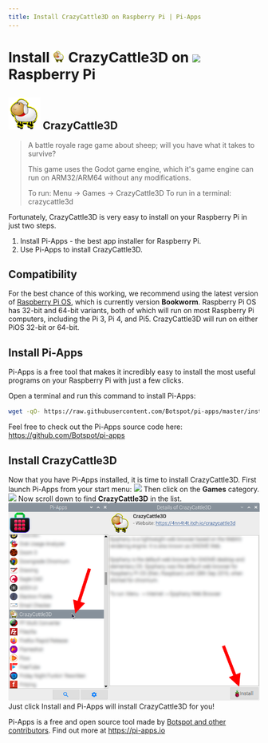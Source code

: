 ```yaml
---
title: Install CrazyCattle3D on Raspberry Pi | Pi-Apps
---
```

<div class="simple-install-content content">

# Install <img src="/img/app-icons/CrazyCattle3D/icon-64.png" height=24> CrazyCattle3D on <img src=/img/other-icons/raspberrypi-icon.svg height=24> Raspberry Pi

## <img src="/img/app-icons/CrazyCattle3D/icon-64.png"> CrazyCattle3D
> A battle royale rage game about sheep; will you have what it takes to survive?
> 
> This game uses the Godot game engine, which it's game engine can run on ARM32/ARM64 without any modifications.
> 
> To run: Menu -> Games -> CrazyCattle3D
> To run in a terminal: crazycattle3d

Fortunately, CrazyCattle3D is very easy to install on your Raspberry Pi in just two steps.
1. Install Pi-Apps - the best app installer for Raspberry Pi.
2. Use Pi-Apps to install CrazyCattle3D.
</div>
<div class="simple-install-content content">

## Compatibility
For the best chance of this working, we recommend using the latest version of [Raspberry Pi OS](https://www.raspberrypi.com/software/), which is currently version **Bookworm**.
Raspberry Pi OS has 32-bit and 64-bit variants, both of which will run on most Raspberry Pi computers, including the Pi 3, Pi 4, and Pi5.
CrazyCattle3D will run on either PiOS 32-bit or 64-bit.
</div>
<div class="simple-install-content content">

## Install Pi-Apps

Pi-Apps is a free tool that makes it incredibly easy to install the most useful programs on your Raspberry Pi with just a few clicks.

Open a terminal and run this command to install Pi-Apps:
```bash
wget -qO- https://raw.githubusercontent.com/Botspot/pi-apps/master/install | bash
```
Feel free to check out the Pi-Apps source code here: https://github.com/Botspot/pi-apps
</div>
<div class="simple-install-content content">

## Install CrazyCattle3D

Now that you have Pi-Apps installed, it is time to install CrazyCattle3D.
First launch Pi-Apps from your start menu:
<img src="/img/start-menu.png">
Then click on the <b>Games</b> category.
<img src="/img/category-selections/Games.png">
Now scroll down to find <b>CrazyCattle3D</b> in the list.
<img src="/img/app-icons/CrazyCattle3D/app-selection.png">
Just click Install and Pi-Apps will install CrazyCattle3D for you!
</div>
<div class="simple-install-content content">

Pi-Apps is a free and open source tool made by [Botspot and other contributors](/about/#contributors). Find out more at https://pi-apps.io
</div>
